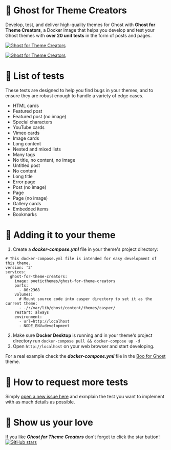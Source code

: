 # 🎨 Ghost for Theme Creators
Develop, test, and deliver high-quality themes for Ghost with **Ghost for Theme Creators**, a Docker image that helps you develop and test your Ghost themes with **over 20 unit tests** in the form of posts and pages.

[![Ghost for Theme Creators](https://i.imgur.com/PXAtEmz.png)](https://github.com/PoeticThemes/ghost-for-theme-creators/stargazers)

[![Ghost for Theme Creators](https://i.imgur.com/on39dIl.png)](https://github.com/PoeticThemes/ghost-for-theme-creators/stargazers)

# 🧪 List of tests
These tests are designed to help you find bugs in your themes, and to ensure they are robust enough to handle a variety of edge cases.

- HTML cards
- Featured post
- Featured post (no image)
- Special characters
- YouTube cards
- Vimeo cards
- Image cards
- Long content
- Nested and mixed lists
- Many tags
- No title, no content, no image
- Untitled post
- No content
- Long title
- Error page
- Post (no image)
- Page
- Page (no image)
- Gallery cards
- Embedded items
- Bookmarks

# 🔧 Adding it to your theme
1. Create a ***docker-compose.yml*** file in your theme's project directory:
```
# This docker-compose.yml file is intended for easy development of this theme.
version: '3'
services:
  ghost-for-theme-creators:
    image: poeticthemes/ghost-for-theme-creators
    ports:
      - 80:2368
    volumes:
      # Mount source code into casper directory to set it as the current theme:
      - ./:/var/lib/ghost/content/themes/casper/
    restart: always
    environment:
      - url=http://localhost
      - NODE_ENV=development
```
2. Make sure **Docker Desktop** is running and in your theme's project directory run `docker-compose pull && docker-compose up -d`
3. Open `http://localhost` on your web browser and start developing.

For a real example check the ***docker-compose.yml*** file in the [Boo for Ghost](https://github.com/PoeticThemes/boo) theme.

# 💬 How to request more tests
Simply [open a new issue here](https://github.com/PoeticThemes/ghost-for-theme-creators/issues/new) and exmplain the test you want to implement with as much details as possible.

# 👏 Show us your love
If you like ***Ghost for Theme Creators*** don't forget to click the star button! [![GitHub stars](https://img.shields.io/github/stars/PoeticThemes/ghost-for-theme-creators.svg?style=social&label=Star)](https://github.com/PoeticThemes/ghost-for-theme-creators/stargazers)
